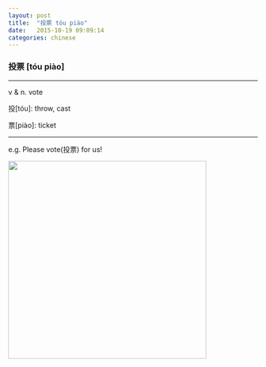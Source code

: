 ```yaml
---
layout: post
title:  "投票 tóu piào"
date:   2015-10-19 09:09:14
categories: chinese
---
```

### 投票 [tóu piào]
-----------

v & n. vote

投[tóu]: throw, cast

票[piào]: ticket

-----------

e.g. Please vote(投票) for us!

<img width='400' src="/wombats-learning/images/vote.jpg"/>

